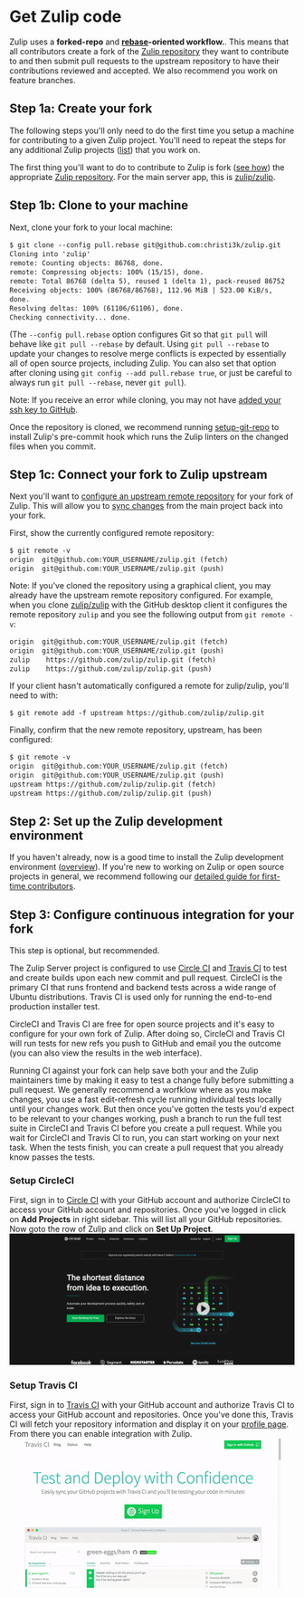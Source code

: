 # Get Zulip code

Zulip uses a **forked-repo** and **[rebase][gitbook-rebase]-oriented
workflow.**. This means that all contributors create a fork of the [Zulip
repository][github-zulip] they want to contribute to and then submit pull
requests to the upstream repository to have their contributions reviewed and
accepted. We also recommend you work on feature branches.

## Step 1a: Create your fork

The following steps you'll only need to do the first time you setup a machine
for contributing to a given Zulip project. You'll need to repeat the steps for
any additional Zulip projects ([list][github-zulip]) that you work on.

The first thing you'll want to do to contribute to Zulip is fork ([see
how][github-help-fork]) the appropriate [Zulip repository][github-zulip]. For
the main server app, this is [zulip/zulip][github-zulip-zulip].

## Step 1b: Clone to your machine

Next, clone your fork to your local machine:

```
$ git clone --config pull.rebase git@github.com:christi3k/zulip.git
Cloning into 'zulip'
remote: Counting objects: 86768, done.
remote: Compressing objects: 100% (15/15), done.
remote: Total 86768 (delta 5), reused 1 (delta 1), pack-reused 86752
Receiving objects: 100% (86768/86768), 112.96 MiB | 523.00 KiB/s, done.
Resolving deltas: 100% (61106/61106), done.
Checking connectivity... done.
```

(The `--config pull.rebase` option configures Git so that `git pull`
will behave like `git pull --rebase` by default.  Using `git pull
--rebase` to update your changes to resolve merge conflicts is
expected by essentially all of open source projects, including Zulip.
You can also set that option after cloning using `git config --add
pull.rebase true`, or just be careful to always run `git pull
--rebase`, never `git pull`).

Note: If you receive an error while cloning, you may not have [added your ssh
key to GitHub][github-help-add-ssh-key].

Once the repository is cloned, we recommend running
[setup-git-repo][zulip-rtd-tools-setup] to install Zulip's pre-commit
hook which runs the Zulip linters on the changed files when you
commit.

## Step 1c: Connect your fork to Zulip upstream

Next you'll want to [configure an upstream remote
repository][github-help-conf-remote] for your fork of Zulip. This will allow
you to [sync changes][github-help-sync-fork] from the main project back into
your fork.

First, show the currently configured remote repository:

```
$ git remote -v
origin  git@github.com:YOUR_USERNAME/zulip.git (fetch)
origin  git@github.com:YOUR_USERNAME/zulip.git (push)
```

Note: If you've cloned the repository using a graphical client, you may already
have the upstream remote repository configured. For example, when you clone
[zulip/zulip][github-zulip-zulip] with the GitHub desktop client it configures
the remote repository `zulip` and you see the following output from `git remote
-v`:

```
origin  git@github.com:YOUR_USERNAME/zulip.git (fetch)
origin  git@github.com:YOUR_USERNAME/zulip.git (push)
zulip    https://github.com/zulip/zulip.git (fetch)
zulip    https://github.com/zulip/zulip.git (push)
```

If your client hasn't automatically configured a remote for zulip/zulip, you'll
need to with:

```
$ git remote add -f upstream https://github.com/zulip/zulip.git
```

Finally, confirm that the new remote repository, upstream, has been configured:

```
$ git remote -v
origin  git@github.com:YOUR_USERNAME/zulip.git (fetch)
origin  git@github.com:YOUR_USERNAME/zulip.git (push)
upstream https://github.com/zulip/zulip.git (fetch)
upstream https://github.com/zulip/zulip.git (push)
```

## Step 2: Set up the Zulip development environment

If you haven't already, now is a good time to install the Zulip development environment
([overview][zulip-rtd-dev-overview]). If you're new to working on Zulip or open
source projects in general, we recommend following our [detailed guide for
first-time contributors][zulip-rtd-dev-first-time].

## Step 3: Configure continuous integration for your fork

This step is optional, but recommended.

The Zulip Server project is configured to use [Circle CI][circle-ci]
and [Travis CI][travis-ci] to test and create builds upon each new commit
and pull request. CircleCI is the primary CI that runs frontend and backend
tests across a wide range of Ubuntu distributions. Travis CI is used only for
running the end-to-end production installer test.

CircleCI and Travis CI are free for open source projects and it's easy to
configure for your own fork of Zulip. After doing so, CircleCI and Travis
CI will run tests for new refs you push to GitHub and email you the outcome
(you can also view the results in the web interface).

Running CI against your fork can help save both your and the
Zulip maintainers time by making it easy to test a change fully before
submitting a pull request.  We generally recommend a worfklow where as
you make changes, you use a fast edit-refresh cycle running individual
tests locally until your changes work.  But then once you've gotten
the tests you'd expect to be relevant to your changes working, push a
branch to run the full test suite in CircleCI and Travis CI before
you create a pull request.  While you wait for CircleCI and Travis CI
to run, you can start working on your next task.  When the tests finish,
you can create a pull request that you already know passes the tests.

### Setup CircleCI

First, sign in to [Circle CI][circle-ci] with your GitHub account and authorize
CircleCI to access your GitHub account and repositories. Once you've logged
in click on **Add Projects** in right sidebar. This will list all your GitHub
repositories. Now goto the row of Zulip and click on **Set Up Project**.
![Screencast of CircleCI setup](../images/zulip-circleci.gif)

### Setup Travis CI

First, sign in to [Travis CI][travis-ci] with your GitHub account and authorize
Travis CI to access your GitHub account and repositories. Once you've done
this, Travis CI will fetch your repository information and display it on your
[profile page][travis-ci-profile]. From there you can enable integration with
Zulip.
![Screencast of Travis CI setup](../_static/zulip-travisci.gif)

[gitbook-rebase]: https://git-scm.com/book/en/v2/Git-Branching-Rebasing
[github-help-add-ssh-key]: https://help.github.com/articles/adding-a-new-ssh-key-to-your-github-account/
[github-help-conf-remote]: https://help.github.com/articles/configuring-a-remote-for-a-fork/
[github-help-fork]: https://help.github.com/articles/fork-a-repo/
[github-help-sync-fork]: https://help.github.com/articles/syncing-a-fork/
[github-zulip]: https://github.com/zulip/
[github-zulip-zulip]: https://github.com/zulip/zulip/
[travis-ci]: https://travis-ci.org/
[circle-ci]:https://circleci.com/
[travis-ci-profile]: https://travis-ci.org/profile
[zulip-rtd-dev-first-time]: ../development/setup-vagrant.html
[zulip-rtd-dev-overview]: ../development/overview.html
[zulip-rtd-tools-setup]: ../git/zulip-tools.html#set-up-git-repo-script
